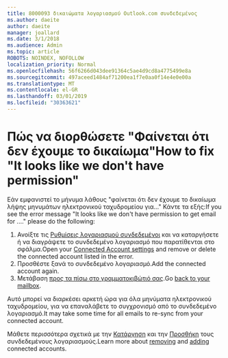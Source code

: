 ```yaml
---
title: 8000093 δικαιώματα λογαριασμού Outlook.com συνδεδεμένος
ms.author: daeite
author: daeite
manager: joallard
ms.date: 3/1/2018
ms.audience: Admin
ms.topic: article
ROBOTS: NOINDEX, NOFOLLOW
localization_priority: Normal
ms.openlocfilehash: 56f6266d043dee91364c5ae4d9cd8a4775499e8a
ms.sourcegitcommit: 497aceed1484af71200ea1f7e0aa0f14e4e0e00a
ms.translationtype: MT
ms.contentlocale: el-GR
ms.lasthandoff: 03/01/2019
ms.locfileid: "30363621"
---
```

# <a name="how-to-fix-it-looks-like-we-dont-have-permission"></a><span data-ttu-id="f9792-102">Πώς να διορθώσετε "Φαίνεται ότι δεν έχουμε το δικαίωμα"</span><span class="sxs-lookup"><span data-stu-id="f9792-102">How to fix "It looks like we don't have permission"</span></span>

<span data-ttu-id="f9792-103">Εάν εμφανιστεί το μήνυμα λάθους "φαίνεται ότι δεν έχουμε το δικαίωμα λήψης μηνυμάτων ηλεκτρονικού ταχυδρομείου για..." Κάντε τα εξής:</span><span class="sxs-lookup"><span data-stu-id="f9792-103">If you see the error message "It looks like we don't have permission to get email for ...." please do the following:</span></span>

1. <span data-ttu-id="f9792-104">Ανοίξτε τις [Ρυθμίσεις λογαριασμού συνδεδεμένοι](https://outlook.live.com/mail/options/mail/accounts) και να καταργήσετε ή να διαγράψετε το συνδεδεμένο λογαριασμό που παρατίθενται στο σφάλμα.</span><span class="sxs-lookup"><span data-stu-id="f9792-104">Open your [Connected Account settings](https://outlook.live.com/mail/options/mail/accounts) and remove or delete the connected account listed in the error.</span></span> 
2. <span data-ttu-id="f9792-105">Προσθέστε ξανά το συνδεδεμένο λογαριασμό.</span><span class="sxs-lookup"><span data-stu-id="f9792-105">Add the connected account again.</span></span>
3. <span data-ttu-id="f9792-106">Μετάβαση [προς τα πίσω στο γραμματοκιβώτιό σας](https://outlook.live.com/mail/inbox).</span><span class="sxs-lookup"><span data-stu-id="f9792-106">Go [back to your mailbox](https://outlook.live.com/mail/inbox).</span></span>

<span data-ttu-id="f9792-107">Αυτό μπορεί να διαρκέσει αρκετή ώρα για όλα μηνύματα ηλεκτρονικού ταχυδρομείου, για να επαναλάβετε το συγχρονισμό από το συνδεδεμένο λογαριασμό.</span><span class="sxs-lookup"><span data-stu-id="f9792-107">It may take some time for all emails to re-sync from your connected account.</span></span>

<span data-ttu-id="f9792-108">Μάθετε περισσότερα σχετικά με την [Κατάργηση](https://support.office.com/article/0b9a6b95-ff1b-46c1-bf60-d6b3b82c5ac8) και την [Προσθήκη](https://support.office.com/article/c5224df4-5885-4e79-91ba-523aa743f0ba) τους συνδεδεμένους λογαριασμούς.</span><span class="sxs-lookup"><span data-stu-id="f9792-108">Learn more about [removing](https://support.office.com/article/0b9a6b95-ff1b-46c1-bf60-d6b3b82c5ac8) and [adding](https://support.office.com/article/c5224df4-5885-4e79-91ba-523aa743f0ba) connected accounts.</span></span>